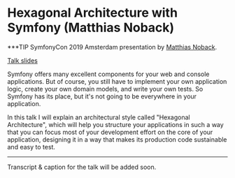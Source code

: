 # Hexagonal Architecture with Symfony (Matthias Noback)

***TIP
SymfonyCon 2019 Amsterdam presentation by [Matthias Noback](https://connect.symfony.com/api/alternates/ef854b47-59df-4655-ac8e-1b5f8a790d98).

[Talk slides](https://www.slideshare.net/matthiasnoback/hexagonal-symfony-symfonycon-amsterdam-2019)

Symfony offers many excellent components for your web and console applications. But of course, you still have to implement your own application logic, create your own domain models, and write your own tests. So Symfony has its place, but it's not going to be everywhere in your application.

In this talk I will explain an architectural style called "Hexagonal Architecture", which will help you structure your applications in such a way that you can focus most of your development effort on the core of your application, designing it in a way that makes its production code sustainable and easy to test.
***

Transcript & caption for the talk will be added soon.
